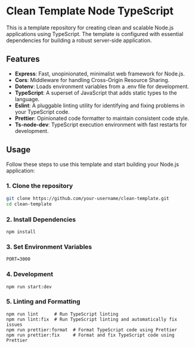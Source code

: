 # Clean Template Node TypeScript

This is a template repository for creating clean and scalable Node.js applications using TypeScript. The template is configured with essential dependencies for building a robust server-side application.

## Features

- **Express**: Fast, unopinionated, minimalist web framework for Node.js.
- **Cors**: Middleware for handling Cross-Origin Resource Sharing.
- **Dotenv**: Loads environment variables from a .env file for development.
- **TypeScript**: A superset of JavaScript that adds static types to the language.
- **Eslint**: A pluggable linting utility for identifying and fixing problems in your TypeScript code.
- **Prettier**: Opinionated code formatter to maintain consistent code style.
- **Ts-node-dev**: TypeScript execution environment with fast restarts for development.

## Usage

Follow these steps to use this template and start building your Node.js application:

### 1. Clone the repository

```bash
git clone https://github.com/your-username/clean-template.git
cd clean-template
```
### 2. Install Dependencies

```
npm install
```
### 3. Set Environment Variables

```
PORT=3000
```

### 4.  Development

```
npm run start:dev
```

### 5.  Linting and Formatting

```
npm run lint      # Run TypeScript linting
npm run lint:fix  # Run TypeScript linting and automatically fix issues
npm run prettier:format  # Format TypeScript code using Prettier
npm run prettier:fix     # Format and fix TypeScript code using Prettier

```

